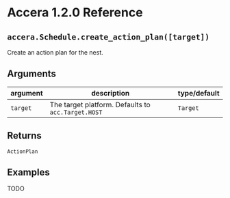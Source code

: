 [//]: # (Project: Accera)
[//]: # (Version: 1.2.0)

# Accera 1.2.0 Reference

## `accera.Schedule.create_action_plan([target])`
Create an action plan for the nest.

## Arguments

argument | description | type/default
--- | --- | ---
`target` | The target platform. Defaults to `acc.Target.HOST` | `Target`

## Returns
`ActionPlan`

## Examples
TODO


<div style="page-break-after: always;"></div>
